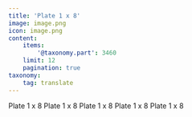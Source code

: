 ```yaml
---
title: 'Plate 1 x 8'
image: image.png
icon: image.png
content:
    items:
        '@taxonomy.part': 3460
    limit: 12
    pagination: true
taxonomy:
    tag: translate
---
```


Plate 1 x 8
Plate 1 x 8
Plate 1 x 8
Plate 1 x 8
Plate 1 x 8
